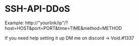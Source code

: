 # SSH-API-DDoS

Example:  http://"yourlink/ip"/?host=HOST&port=PORT&time=TIME&method=METHOD

If you need help setting it up DM me on discord -> Void.#1337

